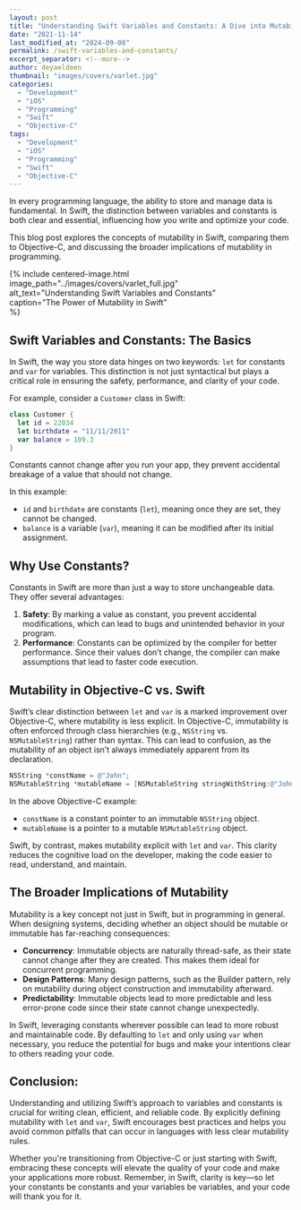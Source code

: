 ```yaml
---
layout: post
title: "Understanding Swift Variables and Constants: A Dive into Mutability"
date: "2021-11-14"
last_modified_at: "2024-09-08"
permalink: /swift-variables-and-constants/
excerpt_separator: <!--more-->
author: deyaeldeen
thumbnail: "images/covers/varlet.jpg"
categories: 
  - "Development"
  - "iOS"
  - "Programming"
  - "Swift"
  - "Objective-C"
tags: 
  - "Development"
  - "iOS"
  - "Programming"
  - "Swift"
  - "Objective-C"
---
```


In every programming language, the ability to store and manage data is fundamental. In Swift, the distinction between variables and constants is both clear and essential, influencing how you write and optimize your code. 
<!--more-->

This blog post explores the concepts of mutability in Swift, comparing them to Objective-C, and discussing the broader implications of mutability in programming.

{%
 include centered-image.html  
 image_path="../images/covers/varlet_full.jpg"  
 alt_text="Understanding Swift Variables and Constants"  
 caption="The Power of Mutability in Swift"  
%}

## Swift Variables and Constants: The Basics

In Swift, the way you store data hinges on two keywords: `let` for constants and `var` for variables. This distinction is not just syntactical but plays a critical role in ensuring the safety, performance, and clarity of your code.

For example, consider a `Customer` class in Swift:
```swift
class Customer {
  let id = 22034
  let birthdate = "11/11/2011"
  var balance = 109.3
}
```

Constants cannot change after you run your app, they prevent accidental breakage of a value that should not change.

In this example:
- `id` and `birthdate` are constants (`let`), meaning once they are set, they cannot be changed.
- `balance` is a variable (`var`), meaning it can be modified after its initial assignment.

## Why Use Constants?

Constants in Swift are more than just a way to store unchangeable data. They offer several advantages:
1. **Safety**: By marking a value as constant, you prevent accidental modifications, which can lead to bugs and unintended behavior in your program.
2. **Performance**: Constants can be optimized by the compiler for better performance. Since their values don’t change, the compiler can make assumptions that lead to faster code execution.

## Mutability in Objective-C vs. Swift

Swift’s clear distinction between `let` and `var` is a marked improvement over Objective-C, where mutability is less explicit. In Objective-C, immutability is often enforced through class hierarchies (e.g., `NSString` vs. `NSMutableString`) rather than syntax. This can lead to confusion, as the mutability of an object isn’t always immediately apparent from its declaration.

```objective-c
NSString *constName = @"John";
NSMutableString *mutableName = [NSMutableString stringWithString:@"John"];
```

In the above Objective-C example:
- `constName` is a constant pointer to an immutable `NSString` object.
- `mutableName` is a pointer to a mutable `NSMutableString` object.

Swift, by contrast, makes mutability explicit with `let` and `var`. This clarity reduces the cognitive load on the developer, making the code easier to read, understand, and maintain.

## The Broader Implications of Mutability

Mutability is a key concept not just in Swift, but in programming in general. When designing systems, deciding whether an object should be mutable or immutable has far-reaching consequences:

- **Concurrency**: Immutable objects are naturally thread-safe, as their state cannot change after they are created. This makes them ideal for concurrent programming.
- **Design Patterns**: Many design patterns, such as the Builder pattern, rely on mutability during object construction and immutability afterward.
- **Predictability**: Immutable objects lead to more predictable and less error-prone code since their state cannot change unexpectedly.

In Swift, leveraging constants wherever possible can lead to more robust and maintainable code. By defaulting to `let` and only using `var` when necessary, you reduce the potential for bugs and make your intentions clear to others reading your code.

## Conclusion:

Understanding and utilizing Swift’s approach to variables and constants is crucial for writing clean, efficient, and reliable code. By explicitly defining mutability with `let` and `var`, Swift encourages best practices and helps you avoid common pitfalls that can occur in languages with less clear mutability rules.

Whether you're transitioning from Objective-C or just starting with Swift, embracing these concepts will elevate the quality of your code and make your applications more robust. Remember, in Swift, clarity is key—so let your constants be constants and your variables be variables, and your code will thank you for it.
